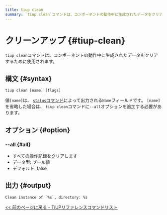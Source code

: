 ```yaml
---
title: tiup clean
summary: `tiup clean`コマンドは、コンポーネントの動作中に生成されたデータをクリアするために使用されます。`tiup clean [name] [flags]`の構文を持ち、`[name]`を省略した場合は、`--all`オプションを追加する必要があります。`--all`オプションはすべての操作記録をクリアし、デフォルト値はfalseです。
---
```


# クリーンアップ {#tiup-clean}

`tiup clean`コマンドは、コンポーネントの動作中に生成されたデータをクリアするために使用されます。

## 構文 {#syntax}

```shell
tiup clean [name] [flags]
```

値`[name]`は、 [`status`コマンド](/tiup/tiup-command-status.md)によって出力される`Name`フィールドです。 `[name]`を省略した場合は、 `tiup clean`コマンドに`--all`オプションを追加する必要があります。

## オプション {#option}

### &#x20;--all {#all}

-   すべての操作記録をクリアします
-   データ型: ブール値
-   デフォルト: false

## 出力 {#output}

    Clean instance of `%s`, directory: %s

[&lt;&lt; 前のページに戻る - TiUPリファレンスコマンドリスト](/tiup/tiup-reference.md#command-list)
